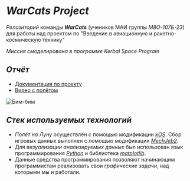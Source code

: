 # ***WarCats Project***

*Репозиторий* команды ***WarCats*** (учеников МАИ группы *М8О-107Б-23*) для работы над проектом по "Введение в авиационную и ракетно-космическую технику"


*Миссия смоделирована в программе Kerbal Space Program*
## *Отчёт*
- [Документация по проекту](Files/Отчёт.docx)
- [Видео с полётом](Files/)

![Бим-бим](https://i.imgur.com/Z2Hcxes.png)

## *Стек используемых технологий*

- *Полёт на Луну* осуществлён с помощью модификации [*kOS*](https://ksp-kos.github.io/KOS/). Сбор игровых данных выполнен с помощью модификации [*MechJeb2*](https://www.curseforge.com/kerbal/ksp-mods/mechjeb).
- Для *визуализации анализируемых данных* был использован язык программирования [*Python*](https://www.python.org) и библиотека [*matplotlib*](https://matplotlib.org).
- Данные средства программирования позволяют начинающим программистам реализовать свои *графические задачи*, над которыми мы и работали.